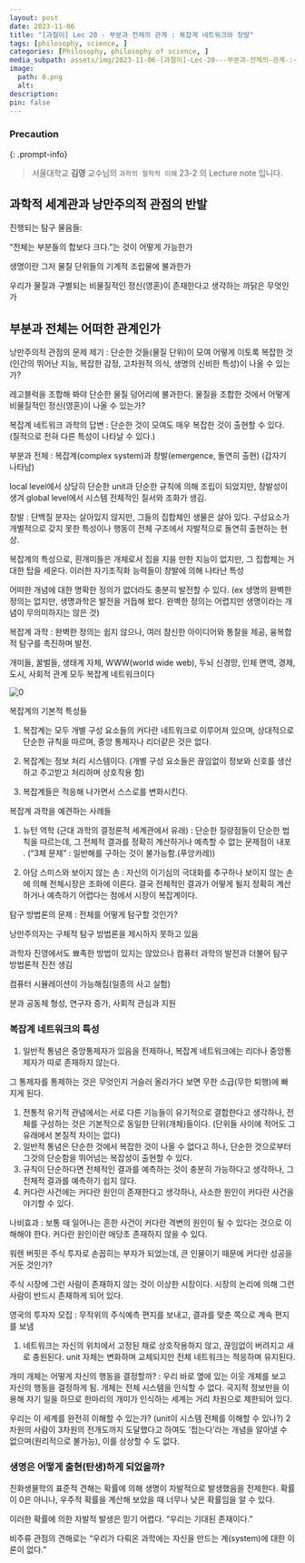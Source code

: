 ```yaml
---
layout: post
date: 2023-11-06
title: "[과철이] Lec 20 - 부분과 전체의 관계 : 복잡계 네트워크와 창발"
tags: [philosophy, science, ]
categories: [Philosophy, philosophy of science, ]
media_subpath: assets/img/2023-11-06-[과철이]-Lec-20---부분과-전체의-관계-:-복잡계-네트워크와-창발.md
image:
  path: 0.png
  alt:  
description:  
pin: false
---
```



### Precaution


{: .prompt-info}


> 서울대학교 **김영** 교수님의 `과학의 철학적 이해` 23-2 의 Lecture note 입니다. 


## 과학적 세계관과 낭만주의적 관점의 반발


진행되는 탐구 물음들:


“전체는 부분들의 합보다 크다.”는 것이 어떻게 가능한가


생명이란 그저 물질 단위들의 기계적 조립물에 불과한가


우리가 물질과 구별되는 비물질적인 정신(영혼)이 존재한다고 생각하는 까닭은 무엇인가


## 부분과 전체는 어떠한 관계인가


낭만주의적 관점의 문제 제기 : 단순한 것들(물질 단위)이 모여 어떻게 이토록 복잡한 것(인간의 뛰어난 지능, 복잡한 감정, 고차원적 의식, 생명의 신비한 특성)이 나올 수 있는가?


레고블럭을 조합해 봐야 단순한 물질 덩어리에 불과한다. 물질을 조합한 것에서 어떻게 비물질적인 정신(영혼)이 나올 수 있는가?


복잡계 네트워크 과학의 답변 : 단순한 것이 모여도 매우 복잡한 것이 출현할 수 있다. (질적으로 전혀 다른 특성이 나타날 수 있다.)


부분과 전체 : 복잡계(complex system)과 창발(emergence, 돌연히 출현) (갑자기 나타남)


local level에서 상당히 단순한 unit과 단순한 규칙에 의해 조립이 되었지만, 창발성이 생겨 global level에서 시스템 전체적인 질서와 조화가 생김.


창발 : 단백질 분자는 살아있지 않지만, 그들의 집합체인 생물은 살아 있다. 구성요소가 개별적으로 갖지 못한 특성이나 행동이 전체 구조에서 자발적으로 돌연히 출현하는 현상.


복잡계의 특성으로, 흰개미들은 개체로서 집을 지을 만한 지능이 없지만, 그 집합체는 거대한 탑을 세운다. 이러한 자기조직화 능력들이 창발에 의해 나타난 특성


어떠한 개념에 대한 명확한 정의가 없더라도 충분히 발전할 수 있다. (ex 생명의 완벽한 정의는 없지만, 생명과학은 발전을 거듭해 왔다. 완벽한 정의는 어렵지만 생명이라는 개념이 무의미하지는 않은 것)


복잡계 과학 : 완벽한 정의는 쉽지 않으나, 여러 참신한 아이디어와 통찰을 제공, 융복합적 탐구를 촉진하며 발전.


개미들, 꿀벌들, 생태계 자체, WWW(world wide web), 두뇌 신경망, 인체 면역, 경제, 도시, 사회적 관계 모두 복잡계 네트워크이다


![0](/0.png)


복잡계의 기본적 특성들


1. 복잡계는 모두 개별 구성 요소들의 커다란 네트워크로 이루어져 있으며, 상대적으로 단순한 규칙을 따르며, 중앙 통제자나 리더같은 것은 없다.


2. 복잡계는 정보 처리 시스템이다. (개별 구성 요소들은 끊임없이 정보와 신호를 생산하고 주고받고 처리하며 상호작용 함)


3. 복잡계들은 적응해 나가면서 스스로를 변화시킨다.


복잡계 과학을 예견하는 사례들


1. 뉴턴 역학 (근대 과학의 결정론적 세계관에서 유래) : 단순한 질량점들이 단순한 법칙을 따르는데, 그 전체적 결과를 정확히 계산하거나 예측할 수 없는 문제점이 내포 . (“3체 문제” : 일반해를 구하는 것이 불가능함.(푸앙카레))


2. 아담 스미스와 보이지 않는 손 : 자신의 이기심의 극대화를 추구하나 보이지 않는 손에 의해 전체시장은 조화에 이른다. 결국 전체적인 결과가 어떻게 될지 정확히 계산하거나 예측하기 어렵다는 점에서 시장이 복잡계이다.


탐구 방법론의 문제 : 전체를 어떻게 탐구할 것인가?


낭만주의자는 구체적 탐구 방법론을 제시하지 못하고 있음


과학자 진영에서도 뾰족한 방법이 있지는 않았으나 컴퓨터 과학의 발전과 더불어 탐구 방법론적 진전 생김


컴퓨터 시뮬레이션이 가능해짐(일종의 사고 실험)


분과 공동체 형성, 연구자 증가, 사회적 관심과 지원


### 복잡계 네트워크의 특성

1. 일반적 통념은 중앙통제자가 있음을 전제하나, 복잡계 네트워크에는 리더나 중앙통제자가 따로 존재하지 않는다.

그 통제자를 통제하는 것은 무엇인지 거슬러 올라가다 보면 무한 소급(무한 퇴행)에 빠지게 된다.

1. 전통적 유기적 관념에서는 서로 다른 기능들이 유기적으로 결합한다고 생각하나, 전체를 구성하는 것은 기본적으로 동일한 단위(개체)들이다. (단위들 사이에 적어도 그 유래에서 본질적 차이는 없다)
2. 일반적 통념은 단순한 것에서 복잡한 것이 나올 수 없다고 하나, 단순한 것으로부터 그것의 단순함을 뛰어넘는 복잡성이 출현할 수 있다.
3. 규칙이 단순하다면 전체적인 결과를 예측하는 것이 충분히 가능하다고 생각하나, 그 전체적 결과를 예측하기 쉽지 않다.
4. 커다란 사건에는 커다란 원인이 존재한다고 생각하나, 사소한 원인이 커다란 사건을 야기할 수 있다.

나비효과 : 보통 때 일어나는 흔한 사건이 커다란 격변의 원인이 될 수 있다는 것으로 이해해야 한다. 커다란 원인이란 애당초 존재하지 않을 수 있다.


워렌 버핏은 주식 투자로 손꼽히는 부자가 되었는데, 큰 인물이기 때문에 커다란 성공을 거둔 것인가?


주식 시장에 그런 사람이 존재하지 않는 것이 이상한 시장이다. 시장의 논리에 의해 그런 사람이 반드시 존재하게 되어 있다.


영국의 투자자 모집 : 무작위의 주식예측 편지를 보내고, 결과를 맞춘 쪽으로 계속 편지를 보냄

1. 네트워크는 자신의 위치에서 고정된 채로 상호작용하지 않고, 끊임없이 버려지고 새로 충원된다. unit 자체는 변화하며 교체되지만 전체 네트워크는 적응하며 유지된다.

개미 개체는 어떻게 자신의 행동을 결정할까? : 우리 바로 옆에 있는 이웃 개체를 보고 자신의 행동을 결정하게 됨. 개체는 전체 시스템을 인식할 수 없다. 국지적 정보만을 이용해 자기 일을 하므로 한마리의 개미가 인식하는 세계는 거리 차원으로 제한되어 있다.


우리는 이 세계를 완전히 이해할 수 있는가? (unit이 시스템 전체를 이해할 수 있나?) 2차원의 사람이 3차원의 전개도까지 도달했다고 하여도 ’접는다’라는 개념을 알아낼 수 없으며(원리적으로 불가능), 이를 상상할 수 도 없다.


### 생명은 어떻게 출현(탄생)하게 되었을까?


진화생물학의 표준적 견해는 확률에 의해 생명이 자발적으로 발생했음을 전제한다. 확률이 0은 아니나, 우주적 확률을 계산해 보았을 때 너무나 낮은 확률임을 알 수 있다.


이러한 확률에 의한 자발적 발생은 믿기 어렵다. “우리는 기대된 존재이다.”


비주류 관점의 견해로는 “우리가 다뤄온 과학에는 자신을 만드는 계(system)에 대한 이론이 없다.”

